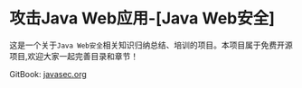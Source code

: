# 攻击Java Web应用-[Java Web安全]

这是一个关于`Java Web安全`相关知识归纳总结、培训的项目。本项目属于免费开源项目,欢迎大家一起完善目录和章节！

GitBook: [javasec.org](http://javasec.org/)